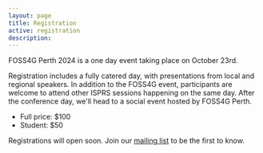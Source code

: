 ```yaml
---
layout: page
title: Registration
active: registration
description:
---
```


FOSS4G Perth 2024 is a one day event taking place on October 23rd.

Registration includes a fully catered day, with presentations from local and regional speakers. In addition to the FOSS4G event, participants are welcome to attend other ISPRS sessions happening on the same day. After the conference day, we'll head to a social event hosted by FOSS4G Perth.

* Full price: $100
* Student: $50

Registrations will open soon. Join our <a href="#footer">mailing list</a> to be the first to know.
